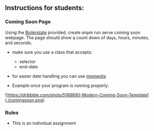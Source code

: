 ## Instructions for students:

### Coming Soon Page

Using the [Boilerplate](./template.md) provided, create anpm run serve coming soon webpage. The page should show a count down of days, hours, minutes, and seconds. 

  - make sure you use a class that accepts:
    - selector
    - end-date
- for easier date handling you can use [momentjs](https://momentjs.com)

-  Example once your program is running properly:

 
 ![https://dribbble.com/shots/5188890-Modern-Coming-Soon-Template](./comingsoon.png)

### Rules

-   This is an individual assignment

